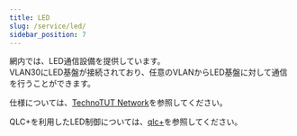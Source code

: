 ```yaml
---
title: LED
slug: /service/led/
sidebar_position: 7
---
```

網内では、LED通信設備を提供しています。  
VLAN30にLED基盤が接続されており、任意のVLANからLED基盤に対して通信を行うことができます。 
   
仕様については、[TechnoTUT Network](/)を参照してください。  

QLC+を利用したLED制御については、[qlc+](./qlc+)を参照してください。  